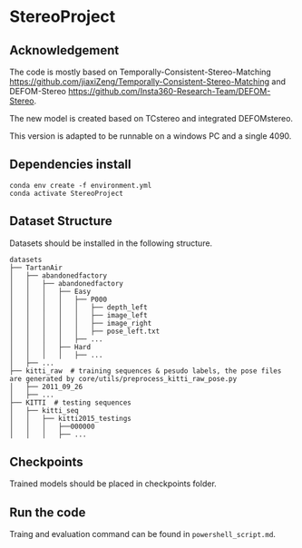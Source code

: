 # StereoProject

## Acknowledgement
The code is mostly based on Temporally-Consistent-Stereo-Matching
https://github.com/jiaxiZeng/Temporally-Consistent-Stereo-Matching
and DEFOM-Stereo https://github.com/Insta360-Research-Team/DEFOM-Stereo.

The new model is created based on TCstereo and integrated DEFOMstereo.

This version is adapted to be runnable on a windows PC and a single 4090.

## Dependencies install
```
conda env create -f environment.yml
conda activate StereoProject
```

## Dataset Structure
Datasets should be installed in the following structure.
```
datasets
├── TartanAir
│   ├── abandonedfactory
│   │   ├── abandonedfactory
│   │   │   ├── Easy
│   │   │   │   ├── P000
│   │   │   │   │   ├── depth_left
│   │   │   │   │   ├── image_left
│   │   │   │   │   ├── image_right
│   │   │   │   │   ├── pose_left.txt
│   │   │   │   ├── ...
│   │   │   ├── Hard
│   │   │   │   ├── ...
│   ├── ...
├── kitti_raw  # training sequences & pesudo labels, the pose files are generated by core/utils/preprocess_kitti_raw_pose.py
│   ├── 2011_09_26
│   ├── ...
├── KITTI  # testing sequences
│   ├── kitti_seq
│   │   ├── kitti2015_testings
│   │   │   ├──000000
│   │   │   ├── ...
```

## Checkpoints
Trained models should be placed in checkpoints folder.

## Run the code
Traing and evaluation command can be found in `powershell_script.md`.